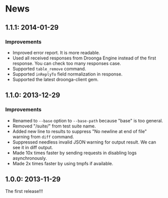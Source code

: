 # News

## 1.1.1: 2014-01-29

### Improvements

  * Improved error report. It is more readable.
  * Used all received responses from Droonga Engine instead of the
    first response. You can check too many responses case.
  * Supported `table_remove` command.
  * Supported `inReplyTo` field normalization in response.
  * Supported the latest droonga-client gem.

## 1.1.0: 2013-12-29

### Improvements

  * Renamed to `--base` option to `--base-path` because "base" is too general.
  * Removed "/suite/" from test suite name.
  * Added new line to results to suppress "No newline at end of file" warning
    from `diff` command.
  * Suppressed needless invalid JSON warning for output result. We can see it
    in diff output.
  * Made 10x times faster by sending requests in disabling logs
    asynchronously.
  * Made 2x times faster by using tmpfs if available.

## 1.0.0: 2013-11-29

The first release!!!

